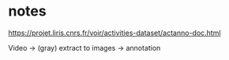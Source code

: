 # notes

https://projet.liris.cnrs.fr/voir/activities-dataset/actanno-doc.html

Video -> (gray) extract to images -> annotation 
